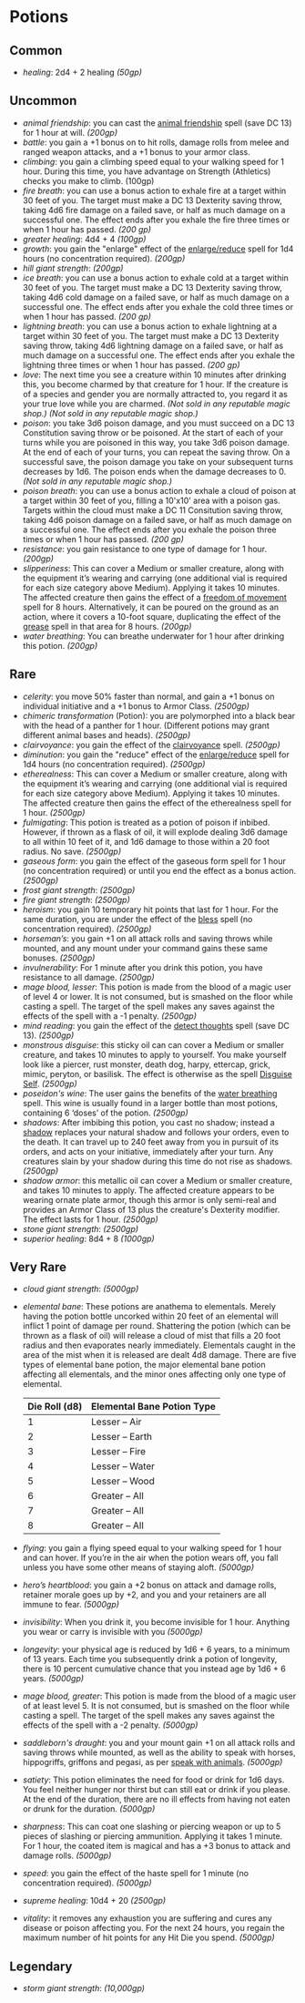 # Potions

## Common

* *healing*: 2d4 + 2 healing *(50gp)*

## Uncommon

* *animal friendship*: you can cast the [animal friendship](../Spells/animal-friendship.md) spell (save DC 13) for 1 hour at will. *(200gp)*
* *battle*: you gain a +1 bonus on to hit rolls, damage rolls from melee and ranged weapon attacks, and a +1 bonus to your armor class.
* *climbing*: you gain a climbing speed equal to your walking speed for 1 hour. During this time, you have advantage on Strength (Athletics) checks you make to climb. (100gp)
* *fire breath*: you can use a bonus action to exhale fire at a target within 30 feet of you. The target must make a DC 13 Dexterity saving throw, taking 4d6 fire damage on a failed save, or half as much damage on a successful one. The effect ends after you exhale the fire three times or when 1 hour has passed. *(200 gp)*
* *greater healing*: 4d4 + 4 *(100gp)*
* *growth*: you gain the "enlarge" effect of the [enlarge/reduce](../Spells/enlarge-reduce.md) spell for 1d4 hours (no concentration required). *(200gp)*
* *hill giant strength*:  *(200gp)*
* *ice breath*: you can use a bonus action to exhale cold at a target within 30 feet of you. The target must make a DC 13 Dexterity saving throw, taking 4d6 cold damage on a failed save, or half as much damage on a successful one. The effect ends after you exhale the cold three times or when 1 hour has passed. *(200 gp)*
* *lightning breath*: you can use a bonus action to exhale lightning at a target within 30 feet of you. The target must make a DC 13 Dexterity saving throw, taking 4d6 lightning damage on a failed save, or half as much damage on a successful one. The effect ends after you exhale the lightning three times or when 1 hour has passed. *(200 gp)*
* *love*: The next time you see a creature within 10 minutes after drinking this, you become charmed by that creature for 1 hour. If the creature is of a species and gender you are normally attracted to, you regard it as your true love while you are charmed. *(Not sold in any reputable magic shop.)* *(Not sold in any reputable magic shop.)*
* *poison*: you take 3d6 poison damage, and you must succeed on a DC 13 Constitution saving throw or be poisoned. At the start of each of your turns while you are poisoned in this way, you take 3d6 poison damage. At the end of each of your turns, you can repeat the saving throw. On a successful save, the poison damage you take on your subsequent turns decreases by 1d6. The poison ends when the damage decreases to 0. *(Not sold in any reputable magic shop.)*
* *poison breath*: you can use a bonus action to exhale a cloud of poison at a target within 30 feet of you, filling a 10'x10' area with a poison gas. Targets within the cloud must make a DC 11 Consitution saving throw, taking 4d6 poison damage on a failed save, or half as much damage on a successful one. The effect ends after you exhale the poison three times or when 1 hour has passed. *(200 gp)*
* *resistance*: you gain resistance to one type of damage for 1 hour. *(200gp)*
* *slipperiness*: This can cover a Medium or smaller creature, along with the equipment it’s wearing and carrying (one additional vial is required for each size category above Medium). Applying it takes 10 minutes. The affected creature then gains the effect of a [freedom of movement](../Spells/freedom-of-movement.md) spell for 8 hours. Alternatively, it can be poured on the ground as an action, where it covers a 10-foot square, duplicating the effect of the [grease](../Spells/grease.md) spell in that area for 8 hours. *(200gp)*
* *water breathing*: You can breathe underwater for 1 hour after drinking this potion. *(200gp)*

## Rare

* *celerity*: you move 50% faster than normal, and gain a +1 bonus on individual initiative and a +1 bonus to Armor Class. *(2500gp)*
* *chimeric transformation* (Potion): you are polymorphed into a black bear with the head of a panther for 1 hour. (Different potions may grant different animal bases and heads). *(2500gp)*
* *clairvoyance*: you gain the effect of the [clairvoyance](../Spells/clairvoyance.md) spell. *(2500gp)*
* *diminution*: you gain the "reduce" effect of the [enlarge/reduce](../Spells/enlarge-reduce.md) spell for 1d4 hours (no concentration required). *(2500gp)*
* *etherealness*: This can cover a Medium or smaller creature, along with the equipment it’s wearing and carrying (one additional vial is required for each size category above Medium). Applying it takes 10 minutes. The affected creature then gains the effect of the etherealness spell for 1 hour. *(2500gp)*
* *fulmigating*: This potion is treated as a potion of poison if inbibed. However, if thrown as a flask of oil, it will explode dealing 3d6 damage to all within 10 feet of it, and 1d6 damage to those within a 20 foot radius. No save. *(2500gp)*
* *gaseous form*: you gain the effect of the gaseous form spell for 1 hour (no concentration required) or until you end the effect as a bonus action. *(2500gp)*
* *frost giant strength*: *(2500gp)*
* *fire giant strength*: *(2500gp)*
* *heroism*: you gain 10 temporary hit points that last for 1 hour. For the same duration, you are under the effect of the [bless](../Spells/bless.md) spell (no concentration required). *(2500gp)*
* *horseman’s*: you gain +1 on all attack rolls and saving throws while mounted, and any mount under your command gains these same bonuses. *(2500gp)*
* *invulnerability*: For 1 minute after you drink this potion, you have resistance to all damage. *(2500gp)*
* *mage blood, lesser*: This potion is made from the blood of a magic user of level 4 or lower. It is not consumed, but is smashed on the floor while casting a spell. The target of the spell makes any saves against the effects of the spell with a -1 penalty. *(2500gp)*
* *mind reading*: you gain the effect of the [detect thoughts](../Spells/detect-thoughts.md) spell (save DC 13). *(2500gp)*
* *monstrous disguise*: this sticky oil can can cover a Medium or smaller creature, and takes 10 minutes to apply to yourself. You make yourself look like a piercer, rust monster, death dog, harpy, ettercap, grick, mimic, peryton, or basilisk. The effect is otherwise as the spell [Disguise Self](../Spells/disguise-self.md). *(2500gp)*
* *poseidon's wine*: The user gains the benefits of the [water breathing](../Spells/water-breathing.md) spell. This wine is usually found in a larger bottle than most potions, containing 6 ‘doses’ of the potion. *(2500gp)*
* *shadows*: After imbibing this potion, you cast no shadow; instead a [shadow](../../Creatures/Shadow.md) replaces your natural shadow and follows your orders, even to the death. It can travel up to 240 feet away from you in pursuit of its orders, and acts on your initiative, immediately after your turn. Any creatures slain by your shadow during this time do not rise as shadows. *(2500gp)*
* *shadow armor*: this metallic oil can cover a Medium or smaller creature, and takes 10 minutes to apply. The affected creature appears to be wearing ornate plate armor, though this armor is only semi-real and provides an Armor Class of 13 plus the creature's Dexterity modifier. The effect lasts for 1 hour. *(2500gp)*
* *stone giant strength*: *(2500gp)*
* *superior healing*: 8d4 + 8 *(1000gp)*

## Very Rare

* *cloud giant strength*: *(5000gp)*
* *elemental bane*: These potions are anathema to elementals. Merely having the potion bottle uncorked within 20 feet of an elemental will inflict 1 point of damage per round. Shattering the potion (which can be thrown as a flask of oil) will release a cloud of mist that fills a 20 foot radius and then evaporates nearly immediately. Elementals caught in the area of the mist when it is released are dealt 4d8 damage. There are five types of elemental bane potion, the major elemental bane potion affecting all elementals, and the minor ones affecting only one type of elemental.

    Die Roll (d8) | Elemental Bane Potion Type
    ------------- | --------------------------
    1 | Lesser – Air
    2 | Lesser – Earth
    3 | Lesser – Fire
    4 | Lesser – Water
    5 | Lesser – Wood
    6 | Greater – All
    7 | Greater – All
    8 | Greater – All

* *flying*: you gain a flying speed equal to your walking speed for 1 hour and can hover. If you’re in the air when the potion wears off, you fall unless you have some other means of staying aloft. *(5000gp)*
* *hero’s heartblood*: you gain a +2 bonus on attack and damage rolls, retainer morale goes up by +2, and you and your retainers are all immune to fear. *(5000gp)*
* *invisibility*: When you drink it, you become invisible for 1 hour. Anything you wear or carry is invisible with you *(5000gp)*
* *longevity*: your physical age is reduced by 1d6 + 6 years, to a minimum of 13 years. Each time you subsequently drink a potion of longevity, there is 10 percent cumulative chance that you instead age by 1d6 + 6 years. *(5000gp)*
* *mage blood, greater*: This potion is made from the blood of a magic user of at least level 5. It is not consumed, but is smashed on the floor while casting a spell. The target of the spell makes any saves against the effects of the spell with a -2 penalty. *(5000gp)*
* *saddleborn's draught*: you and your mount gain +1 on all attack rolls and saving throws while mounted, as well as the ability to speak with horses, hippogriffs, griffons and pegasi, as per [speak with animals](../Spells/speak-with-animals.md). *(5000gp)*
* *satiety*: This potion eliminates the need for food or drink for 1d6 days. You feel neither hunger nor thirst but can still eat or drink if you please. At the end of the duration, there are no ill effects from having not eaten or drunk for the duration. *(5000gp)*
* *sharpness*: This can coat one slashing or piercing weapon or up to 5 pieces of slashing or piercing ammunition. Applying it takes 1 minute. For 1 hour, the coated item is magical and has a +3 bonus to attack and damage rolls. *(5000gp)*
* *speed*: you gain the effect of the haste spell for 1 minute (no concentration required). *(5000gp)*
* *supreme healing*: 10d4 + 20 *(2500gp)*
* *vitality*: it removes any exhaustion you are suffering and cures any disease or poison affecting you. For the next 24 hours, you regain the maximum number of hit points for any Hit Die you spend. *(5000gp)*

## Legendary

* *storm giant strength*: *(10,000gp)*
